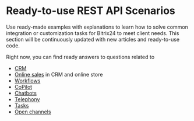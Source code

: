 # Ready-to-use REST API Scenarios

Use ready-made examples with explanations to learn how to solve common integration or customization tasks for Bitrix24 to meet client needs. This section will be continuously updated with new articles and ready-to-use code.

Right now, you can find ready answers to questions related to

- [CRM](./crm/index.md)
- [Online sales](./sale/index.md) in CRM and online store
- [Workflows](./bizproc/index.md)
- [CoPilot](./ai/add-joke-prompt.md)
- [Chatbots](./chat-bots/index.md)
- [Telephony](./telephony/index.md)
- [Tasks](./tasks/index.md)
- [Open channels](./openlines/example-connector.md)